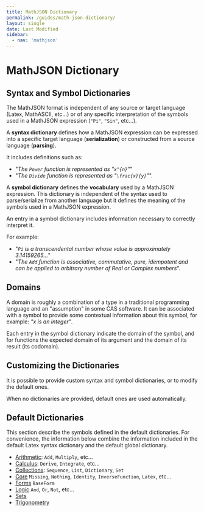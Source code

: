 ```yaml
---
title: MathJSON Dictionary
permalink: /guides/math-json-dictionary/
layout: single
date: Last Modified
sidebar:
  - nav: 'mathjson'
---
```


<script type='module'>
    import {renderMathInDocument} from '//unpkg.com/mathlive/dist/mathlive.mjs';
    renderMathInDocument();
</script>

# MathJSON Dictionary

## Syntax and Symbol Dictionaries

The MathJSON format is independent of any source or target language (Latex,
MathASCII, etc...) or of any specific interpretation of the symbols used in a
MathJSON expression (`"Pi"`, `"Sin"`, etc...).

A **syntax dictionary** defines how a MathJSON expression can be expressed into
a specific target language (**serialization**) or constructed from a source
language (**parsing**).

It includes definitions such as:

- "_The `Power` function is represented as "`x^{n}`"_"
- "_The `Divide` function is represented as "`\frac{x}{y}`"_".

A **symbol dictionary** defines the **vocabulary** used by a MathJSON
expression. This dictionary is independent of the syntax used to parse/serialize
from another language but it defines the meaning of the symbols used in a
MathJSON expression.

An entry in a symbol dictionary includes information necessary to correctly
interpret it.

For example:

- "_`Pi` is a transcendental number whose value is approximately 3.14159265..._"
- "_The `Add` function is associative, commutative, pure, idempotent and can be
  applied to arbitrary number of Real or Complex numbers_".

## Domains

A domain is roughly a combination of a type in a traditional programming
language and an "assumption" in some CAS software. It can be associated with a
symbol to provide some contextual information about this symbol, for example:
_"x is an integer"_.

Each entry in the symbol dictionary indicate the domain of the symbol, and for
functions the expected domain of its argument and the domain of its result (its
codomain).

## Customizing the Dictionaries

It is possible to provide custom syntax and symbol dictionaries, or to modify
the default ones.

When no dictionaries are provided, default ones are used automatically.

## Default Dictionaries

This section describe the symbols defined in the default dictionaries. For
convenience, the information below combine the information included in the
default Latex syntax dictionary and the default global dictionary.

- [Arithmetic](/guides/compute-engine-arithmetic/): `Add`, `Multiply`, etc...
- [Calculus](/guides/compute-engine-calculus/): `Derive`, `Integrate`, etc...
- [Collections](/guides/compute-engine-collections/): `Sequence`, `List`, `Dictionary`,
  `Set`
- [Core](/guides/compute-engine-core/) `Missing`, `Nothing`, `Identity`,
  `InverseFunction`, `Latex`, etc...
- [Forms](/guides/compute-engine-forms/) `BaseForm`
- [Logic](/guides/compute-engine-logic/) `And`, `Or`, `Not`, etc...
- [Sets](/guides/compute-engine-sets/)
- [Trigonometry](/guides/compute-engine-trigonometry/)
